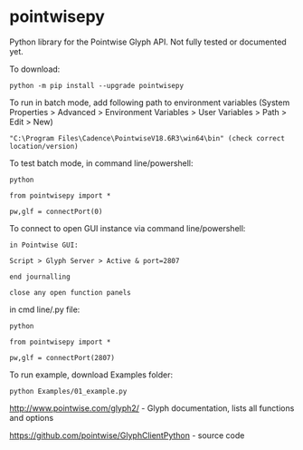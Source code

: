 # pointwisepy

Python library for the Pointwise Glyph API. Not fully tested or documented yet.

To download:

	python -m pip install --upgrade pointwisepy

To run in batch mode, add following path to environment variables (System Properties > Advanced > Environment Variables > User Variables > Path > Edit > New)
	
 	"C:\Program Files\Cadence\PointwiseV18.6R3\win64\bin" (check correct location/version)
	
To test batch mode, in command line/powershell: 
	
	python
	
 	from pointwisepy import *

	pw,glf = connectPort(0)

To connect to open GUI instance via command line/powershell: 

	in Pointwise GUI: 
	
 	Script > Glyph Server > Active & port=2807
	
 	end journalling

 	close any open function panels

in cmd line/.py file:

	python
	
 	from pointwisepy import *

	pw,glf = connectPort(2807)
	
To run example, download Examples folder:

	python Examples/01_example.py

http://www.pointwise.com/glyph2/ - Glyph documentation, lists all functions and options

https://github.com/pointwise/GlyphClientPython - source code

